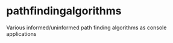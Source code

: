 # pathfindingalgorithms
Various informed/uninformed path finding algorithms as console applications
